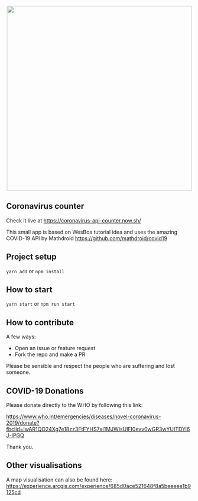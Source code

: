 <p align="center">
  <img width="500" src="https://covid19.mathdro.id/api/og" />
</p>

## Coronavirus counter

Check it live at https://coronavirus-api-counter.now.sh/

This small app is based on WesBos tutorial idea and uses the amazing COVID-19 API by Mathdroid https://github.com/mathdroid/covid19

## Project setup

`yarn add` or `npm install`

## How to start

`yarn start` or `npm run start`

## How to contribute

A few ways:

- Open an issue or feature request
- Fork the repo and make a PR

Please be sensible and respect the people who are suffering and lost someone.

## COVID-19 Donations

Please donate directly to the WHO by following this link:

https://www.who.int/emergencies/diseases/novel-coronavirus-2019/donate?fbclid=IwAR1QO24Xg7e18zz3FtFYHS7xI1MJWIsUlFI0evv0wGR3wYUITDYi6J-IPGQ

Thank you.

## Other visualisations

A map visualisation can also be found here:
https://experience.arcgis.com/experience/685d0ace521648f8a5beeeee1b9125cd
